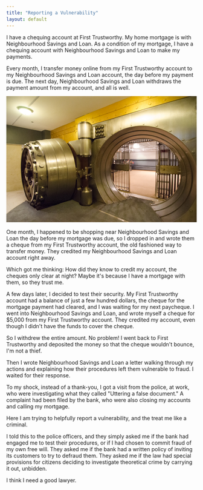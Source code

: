 ```yaml
---
title: "Reporting a Vulnerability"
layout: default
---
```


I have a chequing account at First Trustworthy. My home mortgage is with Neighbourhood Savings and Loan. As a condition of my mortgage, I have a chequing account with Neighbourhood Savings and Loan to make my payments.

Every month, I transfer money online from my First Trustworthy account to my Neighbourhood Savings and Loan account, the day before my payment is due. The next day, Neighbourhood Savings and Loan withdraws the payment amount from my account, and all is well.

[![vault](/assets/images/vault.jpg)](https://www.flickr.com/photos/jasonbaker/9027029071)

One month, I happened to be shopping near Neighbourhood Savings and Loan the day before my mortgage was due, so I dropped in and wrote them a cheque from my First Trustworthy account, the old fashioned way to transfer money. They credited my Neighbourhood Savings and Loan account right away.

Which got me thinking: How did they know to credit my account, the cheques only clear at night? Maybe it's because I have a mortgage with them, so they trust me.

A few days later, I decided to test their security. My First Trustworthy account had a balance of just a few hundred dollars, the cheque for the mortgage payment had cleared, and I was waiting for my next paycheque. I went into Neighbourhood Savings and Loan, and wrote myself a cheque for $5,000 from my First Trustworthy account. They credited my account, even though I didn't have the funds to cover the cheque.

So I withdrew the entire amount. No problem! I went back to First Trustworthy and deposited the money so that the cheque wouldn't bounce, I'm not a thief.

Then I wrote Neighbourhood Savings and Loan a letter walking through my actions and explaining how their procedures left them vulnerable to fraud. I waited for their response.

To my shock, instead of a thank-you, I got a visit from the police, at work, who were investigating what they called "Uttering a false document." A complaint had been filed by the bank, who were also closing my accounts and calling my mortgage.

Here I am trying to helpfully report a vulnerability, and the treat me like a criminal.

I told this to the police officers, and they simply asked me if the bank had engaged me to test their procedures, or if I had chosen to commit fraud of my own free will. They asked me if the bank had a written policy of inviting its customers to try to defraud them. They asked me if the law had special provisions for citizens deciding to investigate theoretical crime by carrying it out, unbidden.

I think I need a good lawyer.